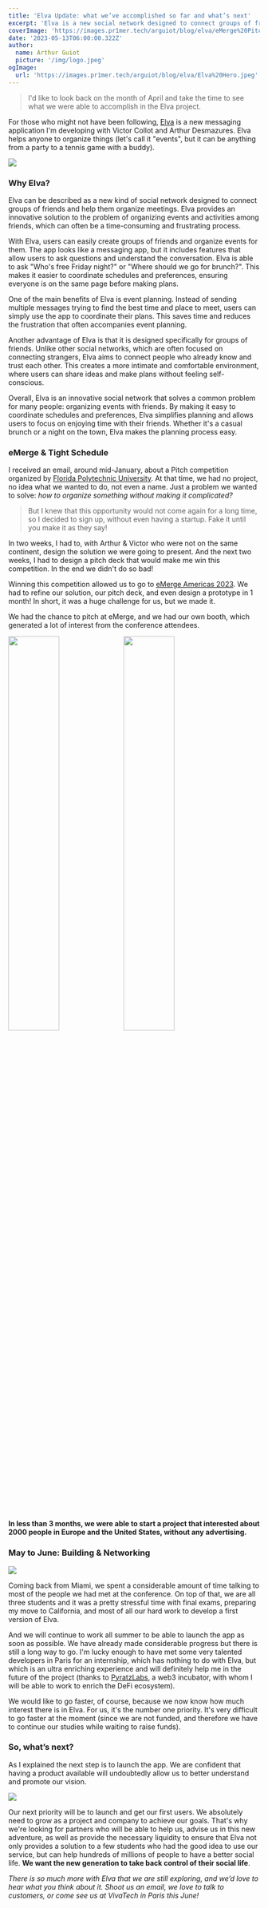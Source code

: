 ```yaml
---
title: 'Elva Update: what we’ve accomplished so far and what’s next'
excerpt: 'Elva is a new social network designed to connect groups of friends and simplify event planning. We won a pitch competition and generated interest from 2000 people in just 3 months. The next step is to launch the app and find partners to achieve our goals. I wanted to take some time and talk about Elva’s journey and its vision to help people take back control of their social life.'
coverImage: 'https://images.pr1mer.tech/arguiot/blog/elva/eMerge%20Pitch%20Night%2020234.jpg'
date: '2023-05-13T06:00:00.322Z'
author:
  name: Arthur Guiot
  picture: '/img/logo.jpeg'
ogImage:
  url: 'https://images.pr1mer.tech/arguiot/blog/elva/Elva%20Hero.jpeg'
---
```

> I'd like to look back on the month of April and take the time to see what we were able to accomplish in the Elva project.

For those who might not have been following, [Elva](https://elva.social) is a new messaging application I'm developing with Victor Collot and Arthur Desmazures. Elva helps anyone to organize things (let's call it "events", but it can be anything from a party to a tennis game with a buddy).

![](https://images.pr1mer.tech/arguiot/blog/elva/Elva%20Hero.jpeg)

### Why Elva?
Elva can be described as a new kind of social network designed to connect groups of friends and help them organize meetings. Elva provides an innovative solution to the problem of organizing events and activities among friends, which can often be a time-consuming and frustrating process.

With Elva, users can easily create groups of friends and organize events for them. The app looks like a messaging app, but it includes features that allow users to ask questions and understand the conversation. Elva is able to ask "Who's free Friday night?" or "Where should we go for brunch?". This makes it easier to coordinate schedules and preferences, ensuring everyone is on the same page before making plans.

One of the main benefits of Elva is event planning. Instead of sending multiple messages trying to find the best time and place to meet, users can simply use the app to coordinate their plans. This saves time and reduces the frustration that often accompanies event planning.

Another advantage of Elva is that it is designed specifically for groups of friends. Unlike other social networks, which are often focused on connecting strangers, Elva aims to connect people who already know and trust each other. This creates a more intimate and comfortable environment, where users can share ideas and make plans without feeling self-conscious.

Overall, Elva is an innovative social network that solves a common problem for many people: organizing events with friends. By making it easy to coordinate schedules and preferences, Elva simplifies planning and allows users to focus on enjoying time with their friends. Whether it's a casual brunch or a night on the town, Elva makes the planning process easy.

### eMerge & Tight Schedule
I received an email, around mid-January, about a Pitch competition organized by [Florida Polytechnic University](https://floridapoly.edu/news/articles/2023/02/021423-emerge-pitch-night.php). At that time, we had no project, no idea what we wanted to do, not even a name. Just a problem we wanted to solve: *how to organize something without making it complicated?*

> But I knew that this opportunity would not come again for a long time, so I decided to sign up, without even having a startup. Fake it until you make it as they say!

In two weeks, I had to, with Arthur & Victor who were not on the same continent, design the solution we were going to present. And the next two weeks, I had to design a pitch deck that would make me win this competition. In the end we didn't do so bad!

Winning this competition allowed us to go to [eMerge Americas 2023](https://emergeamericas.com). We had to refine our solution, our pitch deck, and even design a prototype in 1 month! In short, it was a huge challenge for us, but we made it.

We had the chance to pitch at eMerge, and we had our own booth, which generated a lot of interest from the conference attendees.

<div style="margin: 0 auto;">
  <img src="https://images.pr1mer.tech/arguiot/blog/elva/20230420_084649.jpg" style="display:inline-block;width:45%">
  <img src="https://images.pr1mer.tech/arguiot/blog/elva/IMG_9758.jpg" style="display:inline-block;width:45%">
</div>


**In less than 3 months, we were able to start a project that interested about 2000 people in Europe and the United States, without any advertising.**

### May to June: Building & Networking

![](https://images.pr1mer.tech/arguiot/blog/elva/mockup_buffer.jpg)

Coming back from Miami, we spent a considerable amount of time talking to most of the people we had met at the conference. On top of that, we are all three students and it was a pretty stressful time with final exams, preparing my move to California, and most of all our hard work to develop a first version of Elva.

And we will continue to work all summer to be able to launch the app as soon as possible. We have already made considerable progress but there is still a long way to go. I'm lucky enough to have met some very talented developers in Paris for an internship, which has nothing to do with Elva, but which is an ultra enriching experience and will definitely help me in the future of the project (thanks to [PyratzLabs](https://pyratzlabs.com), a web3 incubator, with whom I will be able to work to enrich the DeFi ecosystem).

We would like to go faster, of course, because we now know how much interest there is in Elva. For us, it's the number one priority. It's very difficult to go faster at the moment (since we are not funded, and therefore we have to continue our studies while waiting to raise funds).

### So, what’s next?
As I explained the next step is to launch the app. We are confident that having a product available will undoubtedly allow us to better understand and promote our vision.

![](https://images.pr1mer.tech/arguiot/blog/elva/Go%20to%20Market.jpg)

Our next priority will be to launch and get our first users. We absolutely need to grow as a project and company to achieve our goals. That's why we're looking for partners who will be able to help us, advise us in this new adventure, as well as provide the necessary liquidity to ensure that Elva not only provides a solution to a few students who had the good idea to use our service, but can help hundreds of millions of people to have a better social life. **We want the new generation to take back control of their social life**.

*There is so much more with Elva that we are still exploring, and we’d love to hear what you think about it. Shoot us an email, we love to talk to customers, or come see us at VivaTech in Paris this June!*